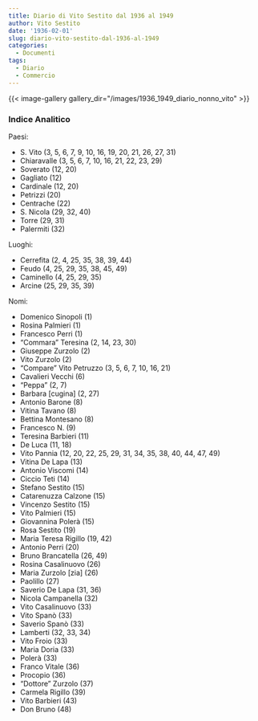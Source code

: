 ```yaml
---
title: Diario di Vito Sestito dal 1936 al 1949
author: Vito Sestito
date: '1936-02-01'
slug: diario-vito-sestito-dal-1936-al-1949
categories:
  - Documenti
tags:
  - Diario
  - Commercio
---
```

{{< image-gallery gallery_dir="/images/1936_1949_diario_nonno_vito" >}}

### Indice Analitico

Paesi:
* S. Vito (3, 5, 6, 7, 9, 10, 16, 19, 20, 21, 26, 27, 31)
* Chiaravalle (3, 5, 6, 7, 10, 16, 21, 22, 23, 29)
* Soverato (12, 20)
* Gagliato (12)
* Cardinale (12, 20)
* Petrizzi (20)
* Centrache (22)
* S. Nicola (29, 32, 40)
* Torre (29, 31)
* Palermiti (32)

Luoghi:
* Cerrefita (2, 4, 25, 35, 38, 39, 44)
* Feudo (4, 25, 29, 35, 38, 45, 49)
* Caminello (4, 25, 29, 35)
* Arcine (25, 29, 35, 39)

Nomi:
* Domenico Sinopoli (1)
* Rosina Palmieri (1)
* Francesco Perri (1)
* “Commara” Teresina (2, 14, 23, 30)
* Giuseppe Zurzolo (2)
* Vito Zurzolo (2)
* “Compare” Vito Petruzzo (3, 5, 6, 7, 10, 16, 21)
* Cavalieri Vecchi (6)
* “Peppa” (2, 7)
* Barbara [cugina] (2, 27)
* Antonio Barone (8)
* Vitina Tavano (8)
* Bettina Montesano (8)
* Francesco N. (9)
* Teresina Barbieri (11)
* De Luca (11, 18)
* Vito Pannia (12, 20, 22, 25, 29, 31, 34, 35, 38, 40, 44, 47, 49)
* Vitina De Lapa (13)
* Antonio Viscomi (14)
* Ciccio Teti (14)
* Stefano Sestito (15)
* Catarenuzza Calzone (15)
* Vincenzo Sestito (15)
* Vito Palmieri (15)
* Giovannina Polerà (15)
* Rosa Sestito (19)
* Maria Teresa Rigillo (19, 42)
* Antonio Perri (20)
* Bruno Brancatella (26, 49)
* Rosina Casalinuovo (26)
* Maria Zurzolo [zia] (26)
* Paolillo (27)
* Saverio De Lapa (31, 36)
* Nicola Campanella (32)
* Vito Casalinuovo (33)
* Vito Spanò (33)
* Saverio Spanò (33)
* Lamberti (32, 33, 34)
* Vito Froio (33)
* Maria Doria (33)
* Polerà (33)
* Franco Vitale (36)
* Procopio (36)
* “Dottore” Zurzolo (37)
* Carmela Rigillo (39)
* Vito Barbieri (43)
* Don Bruno (48)
